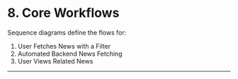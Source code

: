 # 8. Core Workflows

Sequence diagrams define the flows for:
1.  User Fetches News with a Filter
2.  Automated Backend News Fetching
3.  User Views Related News

---
